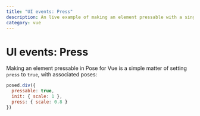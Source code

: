 ```yaml
---
title: "UI events: Press"
description: An live example of making an element pressable with a single prop in Pose for Vue
category: vue
---
```


# UI events: Press

Making an element pressable in Pose for Vue is a simple matter of setting `press` to `true`, with associated poses:

```javascript
posed.div({
  pressable: true,
  init: { scale: 1 },
  press: { scale: 0.8 }
})
```

<CodeSandbox id="6jqrnr57ok" height="400" vue />
